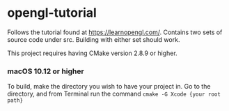 # opengl-tutorial

Follows the tutorial found at https://learnopengl.com/.
Contains two sets of source code under src. Building with either set should work.

This project requires having CMake version 2.8.9 or higher.

### macOS 10.12 or higher

To build, make the directory you wish to have your project in. Go to the directory, and from Terminal run the command `cmake -G Xcode {your root path}`

